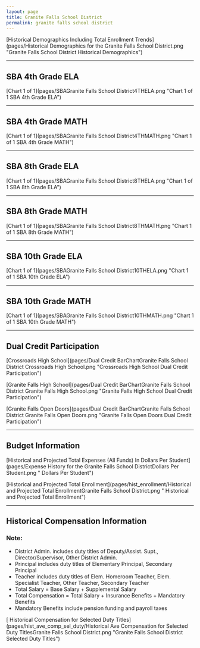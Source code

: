```yaml
---
layout: page
title: Granite Falls School District
permalink: granite falls school district
---
```



[Historical Demographics Including Total Enrollment Trends](pages/Historical Demographics for the Granite Falls School District.png "Granite Falls School District Historical Demographics")

___

## SBA 4th Grade ELA

[Chart 1 of 1](pages/SBAGranite Falls School District4THELA.png "Chart 1 of 1 SBA 4th Grade ELA")


___

## SBA 4th Grade MATH

[Chart 1 of 1](pages/SBAGranite Falls School District4THMATH.png "Chart 1 of 1 SBA 4th Grade MATH")


___

## SBA 8th Grade ELA

[Chart 1 of 1](pages/SBAGranite Falls School District8THELA.png "Chart 1 of 1 SBA 8th Grade ELA")


___

## SBA 8th Grade MATH

[Chart 1 of 1](pages/SBAGranite Falls School District8THMATH.png "Chart 1 of 1 SBA 8th Grade MATH")


___

## SBA 10th Grade ELA

[Chart 1 of 1](pages/SBAGranite Falls School District10THELA.png "Chart 1 of 1 SBA 10th Grade ELA")


___

## SBA 10th Grade MATH

[Chart 1 of 1](pages/SBAGranite Falls School District10THMATH.png "Chart 1 of 1 SBA 10th Grade MATH")


___

## Dual Credit Participation

[Crossroads High School](pages/Dual Credit BarChartGranite Falls School District Crossroads High School.png "Crossroads High School Dual Credit Participation")

[Granite Falls High School](pages/Dual Credit BarChartGranite Falls School District Granite Falls High School.png "Granite Falls High School Dual Credit Participation")

[Granite Falls Open Doors](pages/Dual Credit BarChartGranite Falls School District Granite Falls Open Doors.png "Granite Falls Open Doors Dual Credit Participation")


___

## Budget Information

[Historical and Projected Total Expenses (All Funds) In Dollars Per Student](pages/Expense History for the Granite Falls School DistrictDollars Per Student.png " Dollars Per Student")

[Historical and Projected Total Enrollment](pages/hist_enrollment/Historical and Projected Total EnrollmentGranite Falls School District.png " Historical and Projected Total Enrollment")


___

## Historical Compensation Information
### Note:
- District Admin. includes duty titles of Deputy/Assist. Supt., Director/Supervisor, Other District Admin.
- Principal includes duty titles of Elementary Principal, Secondary Principal
- Teacher includes duty titles of Elem. Homeroom Teacher, Elem. Specialist Teacher, Other Teacher, Secondary Teacher
- Total Salary = Base Salary + Supplemental Salary
- Total Compensation = Total Salary + Insurance Benefits + Mandatory Benefits
- Mandatory Benefits include pension funding and payroll taxes

[ Historical Compensation for Selected Duty Titles](pages/hist_ave_comp_sel_duty/Historical Ave Compensation for Selected Duty TitlesGranite Falls School District.png "Granite Falls School District Selected Duty Titles")

